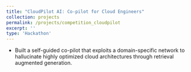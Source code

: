 ```yaml
---
title: "CloudPilot AI: Co-pilot for Cloud Engineers"
collection: projects
permalink: /projects/competition_cloudpilot
excerpt: ''
type: 'Hackathon'
---
```


-  Built a self-guided co-pilot that exploits a domain-specific network to hallucinate highly optimized cloud architectures through retrieval augmented generation.